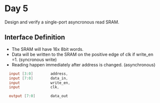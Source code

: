# Day 5
Design and verify a single-port asyncronous read SRAM.

## Interface Definition
- The SRAM will have 16x 8bit words.
- Data will be written to the SRAM on the positive edge of clk if write_en =1. (syncronous write)
- Reading happen immediately after address is changed. (asynchronous)  

```verilog
  input [3:0]        address,
  input [7:0]        data_in,
  input              write_en,
  input              clk,

  output [7:0]       data_out
```
